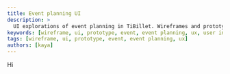 ```yaml
---
title: Event planning UI
description: >
  UI explorations of event planning in TiBillet. Wireframes and prototypes made in Penpot.
keywords: [wireframe, ui, prototype, event, event planning, ux, user interface, user experience]
tags: [wireframe, ui, prototype, event, event planning, ux]
authors: [kaya]
---
```


Hi